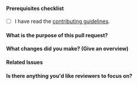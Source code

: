 <!--
    Thank you for contributing!

    ESLint adheres to the [OpenJS Foundation Code of Conduct](https://eslint.org/conduct).
-->

#### Prerequisites checklist

<!-- eslint-disable markdown/no-missing-label-refs -->
- [ ] I have read the [contributing guidelines](https://github.com/eslint/eslint/blob/HEAD/CONTRIBUTING.md).

<!--
    Please ensure your pull request is ready:

    - Read the pull request guide (https://eslint.org/docs/latest/contribute/pull-requests)
    - Update or create tests
    - If performance-related, include a benchmark
    - Update documentation for this change (if appropriate)
-->

<!--
    The following is required for all pull requests:
-->

#### What is the purpose of this pull request?

#### What changes did you make? (Give an overview)

#### Related Issues

<!-- include tags like "fixes #123" or "refs #123" -->

#### Is there anything you'd like reviewers to focus on?

<!-- markdownlint-disable-file MD004 -->
